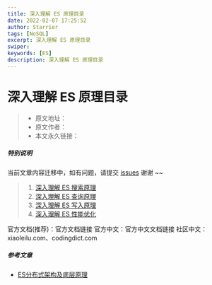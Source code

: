 ```yaml
---
title: 深入理解 ES 原理目录
date: 2022-02-07 17:25:52
author: Starrier
tags: [NoSQL]
excerpt: 深入理解 ES 原理目录
swiper:
keywords: [ES]
description: 深入理解 ES 原理目录
---
```


# 深入理解 ES 原理目录

> * 原文地址：[]()
> * 原文作者：[]()
> * 本文永久链接：[]()

##### **特别说明**

当前文章内容迁移中，如有问题，请提交 [issues](https://github.com/Starrier/starrier.github.io/issues) 谢谢 ~~

>1. [深入理解 ES 搜索原理]()
>2. [深入理解 ES 查询原理]()
>3. [深入理解 ES 写入原理]()
>4. [深入理解 ES 性能优化]()


官方文档(推荐)：官方文档链接
官方中文：官方中文文档链接
社区中文：xiaoleilu.com、codingdict.com

##### 参考文章

- [ES分布式架构及底层原理](https://segmentfault.com/a/1190000015256970)
